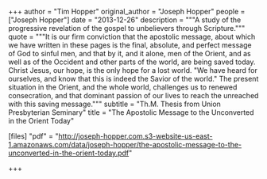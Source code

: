 +++
author = "Tim Hopper"
original_author = "Joseph Hopper"
people = ["Joseph Hopper"]
date = "2013-12-26"
description = """A study of the progressive revelation of the gospel to unbelievers through Scripture."""
quote = """It is our firm conviction that the apostolic message, about which we have written in these pages is the final, absolute, and perfect message of God to sinful men, and that by it, and it alone, men of the Orient, and as well as of the Occident and other parts of the world, are being saved today. Christ Jesus, our hope, is the only hope for a lost world. "We have heard for ourselves, and know that this is indeed the Savior of the world." The present situation in the Orient, and the whole world, challenges us to renewed consecration, and that dominant passion of our lives to reach the unreached with this saving message."""
subtitle = "Th.M. Thesis from Union Presbyterian Seminary"
title = "The Apostolic Message to the Unconverted in the Orient Today"

[files]
"pdf" = "http://joseph-hopper.com.s3-website-us-east-1.amazonaws.com/data/joseph-hopper/the-apostolic-message-to-the-unconverted-in-the-orient-today.pdf"

+++